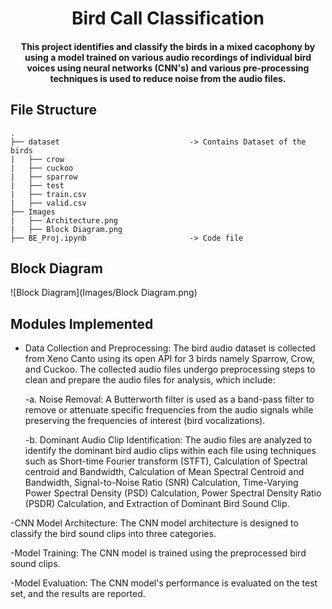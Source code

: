 <h1 align="center">Bird Call Classification</h1>

<h4 align='center'> This project identifies and classify the birds in a mixed cacophony by using a model trained on various audio recordings of individual bird voices using neural networks (CNN's) and various pre-processing techniques is used to reduce noise from the audio files.
</h4>

## File Structure

```
.
├── dataset                             -> Contains Dataset of the birds 
|   ├── crow 
|   ├── cuckoo
|   ├── sparrow
|   ├── test
|   ├── train.csv
|   ├── valid.csv
├── Images
|   ├── Architecture.png                
|   ├── Block Diagram.png
├── BE_Proj.ipynb                       -> Code file
```

## Block Diagram
![Block Diagram](Images/Block Diagram.png)



## Modules Implemented


- Data Collection and Preprocessing: The bird audio dataset is collected from Xeno Canto using its open API for 3 birds namely Sparrow, Crow, and Cuckoo. The collected audio files undergo preprocessing steps to clean and prepare the audio files for analysis, which include:

  -a. Noise Removal: A Butterworth filter is used as a band-pass filter to remove or attenuate specific frequencies from the audio signals while preserving the frequencies of interest (bird vocalizations).

  -b. Dominant Audio Clip Identification: The audio files are analyzed to identify the dominant bird audio clips within each file using techniques such as Short-time Fourier transform (STFT), Calculation of Spectral centroid and Bandwidth, Calculation of Mean Spectral Centroid and Bandwidth, Signal-to-Noise Ratio (SNR) Calculation, Time-Varying Power Spectral Density (PSD) Calculation, Power Spectral Density Ratio (PSDR) Calculation, and Extraction of Dominant Bird Sound Clip.

-CNN Model Architecture: The CNN model architecture is designed to classify the bird sound clips into three categories.

-Model Training: The CNN model is trained using the preprocessed bird sound clips.

-Model Evaluation: The CNN model's performance is evaluated on the test set, and the results are reported.



#
